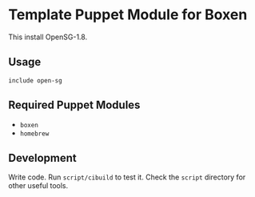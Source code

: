 # Template Puppet Module for Boxen

This install OpenSG-1.8.

## Usage

```puppet
include open-sg
```

## Required Puppet Modules

* `boxen`
* `homebrew`

## Development

Write code. Run `script/cibuild` to test it. Check the `script`
directory for other useful tools.
